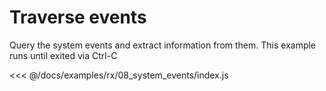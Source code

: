 # Traverse events

Query the system events and extract information from them. This example runs until exited via Ctrl-C

<<< @/docs/examples/rx/08_system_events/index.js
